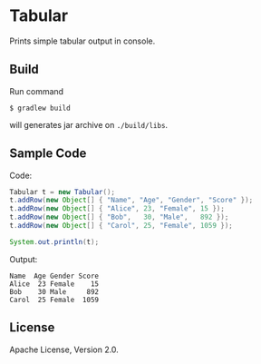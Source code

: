 # Tabular

Prints simple tabular output in console.

## Build

Run command

```
$ gradlew build
```

will generates jar archive on `./build/libs`.

## Sample Code

Code:
```java
Tabular t = new Tabular();
t.addRow(new Object[] { "Name", "Age", "Gender", "Score" });
t.addRow(new Object[] { "Alice", 23, "Female", 15 });
t.addRow(new Object[] { "Bob",   30, "Male",   892 });
t.addRow(new Object[] { "Carol", 25, "Female", 1059 });

System.out.println(t);
```

Output:
```
Name  Age Gender Score
Alice  23 Female    15
Bob    30 Male     892
Carol  25 Female  1059
```

## License

Apache License, Version 2.0.
